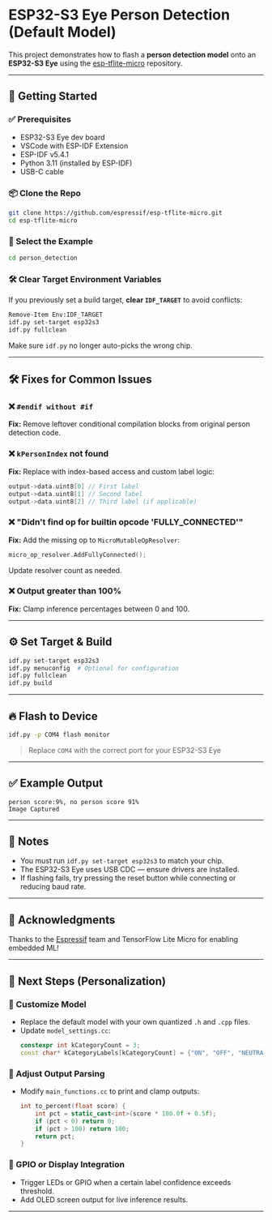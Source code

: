 # ESP32-S3 Eye Person Detection (Default Model)

This project demonstrates how to flash a **person detection model** onto an **ESP32-S3 Eye** using the [esp-tflite-micro](https://github.com/espressif/esp-tflite-micro) repository.

---

## 🚀 Getting Started

### ✅ Prerequisites
- ESP32-S3 Eye dev board
- VSCode with ESP-IDF Extension
- ESP-IDF v5.4.1
- Python 3.11 (installed by ESP-IDF)
- USB-C cable

### 📦 Clone the Repo
```bash
git clone https://github.com/espressif/esp-tflite-micro.git
cd esp-tflite-micro
```

### 📂 Select the Example
```bash
cd person_detection
```

### 🛠️ Clear Target Environment Variables
If you previously set a build target, **clear `IDF_TARGET`** to avoid conflicts:
```bash
Remove-Item Env:IDF_TARGET
idf.py set-target esp32s3
idf.py fullclean
```
Make sure `idf.py` no longer auto-picks the wrong chip.

---

## 🛠️ Fixes for Common Issues

### ❌ `#endif without #if`
**Fix:** Remove leftover conditional compilation blocks from original person detection code.

### ❌ `kPersonIndex` not found
**Fix:** Replace with index-based access and custom label logic:
```cpp
output->data.uint8[0] // First label
output->data.uint8[1] // Second label
output->data.uint8[2] // Third label (if applicable)
```

### ❌ "Didn't find op for builtin opcode 'FULLY_CONNECTED'"
**Fix:** Add the missing op to `MicroMutableOpResolver`:
```cpp
micro_op_resolver.AddFullyConnected();
```
Update resolver count as needed.

### ❌ Output greater than 100%
**Fix:** Clamp inference percentages between 0 and 100.

---

## ⚙️ Set Target & Build

```bash
idf.py set-target esp32s3
idf.py menuconfig  # Optional for configuration
idf.py fullclean
idf.py build
```

---

## 🔥 Flash to Device

```bash
idf.py -p COM4 flash monitor
```
> Replace `COM4` with the correct port for your ESP32-S3 Eye

---

## ✅ Example Output
```text
person score:9%, no person score 91%
Image Captured
```

---

## 🧠 Notes
- You must run `idf.py set-target esp32s3` to match your chip.
- The ESP32-S3 Eye uses USB CDC — ensure drivers are installed.
- If flashing fails, try pressing the reset button while connecting or reducing baud rate.

---

## 🙌 Acknowledgments
Thanks to the [Espressif](https://github.com/espressif) team and TensorFlow Lite Micro for enabling embedded ML!

---

## 🧪 Next Steps (Personalization)

### 🎯 Customize Model
- Replace the default model with your own quantized `.h` and `.cpp` files.
- Update `model_settings.cc`:
  ```cpp
  constexpr int kCategoryCount = 3;
  const char* kCategoryLabels[kCategoryCount] = {"ON", "OFF", "NEUTRAL"};
  ```

### 🎯 Adjust Output Parsing
- Modify `main_functions.cc` to print and clamp outputs:
  ```cpp
  int to_percent(float score) {
      int pct = static_cast<int>(score * 100.0f + 0.5f);
      if (pct < 0) return 0;
      if (pct > 100) return 100;
      return pct;
  }
  ```

### 🎯 GPIO or Display Integration
- Trigger LEDs or GPIO when a certain label confidence exceeds threshold.
- Add OLED screen output for live inference results.

---

